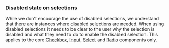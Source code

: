 ### <a name="form-disabled-state"></a> Disabled state on selections

While we don't encourage the use of disabled selections, we understand that there are instances where disabled selections are needed. When using disabled selections it needs to be clear to the user why the selection is disabled and what they need to do to enable the disabled selection. This applies to the core [Checkbox](#/Forms?id=checkbox), [Input](#/Forms?id=input), [Select](#select) and [Radio](#/Forms?id=radio) components only.
